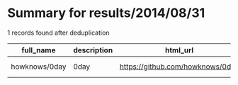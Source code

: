
# Summary for results/2014/08/31
    
1 records found after deduplication

| full_name | description | html_url | matched_list | matched_count | pushed_at | size | stargazers_count | language | forks_count |
|---------------|---------------|----------------------------------|----------------|-----------------|---------------------------|--------|--------------------|------------|---------------|
| howknows/0day | 0day | https://github.com/howknows/0day | ['0day'] | 1 | 2014-08-31 11:18:11+00:00 | 5004 | 2 | C | 3 |
